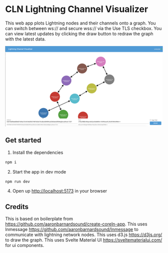 # CLN Lightning Channel Visualizer
This web app plots Lightning nodes and their channels onto a graph.  You can switch between ws:// and secure wss:// via the Use TLS checkbox.  You can view latest updates by clicking the draw button to redraw the graph with the latest data.

![screenshot](./screenshot.png)

## Get started

1. Install the dependencies

```bash
npm i
```

2. Start the app in dev mode

```bash
npm run dev
```

4. Open up [http://localhost:5173](http://localhost:5371) in your browser

## Credits
This is based on boilerplate from https://github.com/aaronbarnardsound/create-coreln-app.
This uses lnmessage https://github.com/aaronbarnardsound/lnmessage to communicate with lightning network nodes.
This uses d3.js https://d3js.org/ to draw the graph.
This uses Svelte Material UI https://sveltematerialui.com/ for ui components.